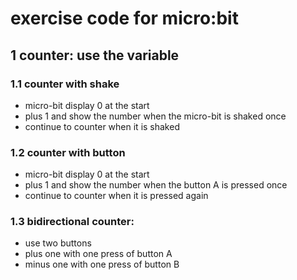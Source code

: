 # exercise code for micro:bit

## 1 counter: use the variable
### 1.1 counter with shake
* micro-bit display 0 at the start
* plus 1 and show the number when the micro-bit is shaked once
* continue to counter when it is shaked

### 1.2 counter with button
* micro-bit display 0 at the start
* plus 1 and show the number when the button A is pressed once
* continue to counter when it is pressed again

### 1.3 bidirectional counter:
* use two buttons 
* plus one with one press of button A
* minus one with one press of button B

